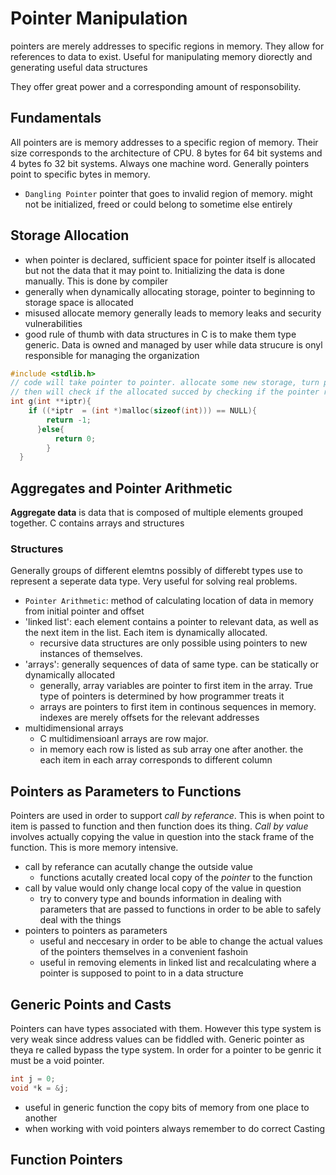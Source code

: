 # Pointer Manipulation

pointers are merely addresses to specific regions in memory. They allow for references to data to exist.
Useful for manipulating memory diorectly and generating useful data structures

They offer great power and a corresponding amount of responsobility.

## Fundamentals

All pointers are is memory addresses to a specific region of memory. Their size corresponds to the architecture
of CPU. 8 bytes for 64 bit systems and 4 bytes fo 32 bit systems. Always one machine word. Generally pointers point to specific bytes in memory.

- `Dangling Pointer` pointer that goes to invalid region of memory. might not be initialized, freed or could belong to sometime else entirely

## Storage Allocation

- when pointer is declared, sufficient space for pointer itself is allocated but not the data that it may point to. Initializing the data is done manually. This is done by compiler
- generally when dynamically allocating storage, pointer to beginning to storage space is allocated
- misused allocate memory generally leads to memory leaks and security vulnerabilities
- good rule of thumb with data structures in C is to make them type generic. Data is owned and managed by user while data strucure is onyl responsible for managing the organization



```c
#include <stdlib.h>
// code will take pointer to pointer. allocate some new storage, turn pointer to be of type pointer to interger
// then will check if the allocated succed by checking if the pointer return is NULL
int g(int **iptr){
    if ((*iptr  = (int *)malloc(sizeof(int))) == NULL){
        return -1;
      }else{
          return 0;
        }
  }
```

## Aggregates and Pointer Arithmetic

**Aggregate data** is data that is composed of multiple elements grouped together.
C contains arrays and structures

### Structures

Generally groups of different elemtns possibly of differebt types use to represent a seperate data type.
Very useful for solving real problems. 

- `Pointer Arithmetic`: method of calculating location of data in memory from initial pointer and offset
- 'linked list': each element contains a pointer to relevant data, as well as the next item in the list. Each item is dynamically allocated.
  - recursive data structures are only possible using pointers to new instances of themselves.
- 'arrays': generally sequences of data of same type. can be statically or dynamically allocated
  - generally, array variables are pointer to first item in the array. True type of pointers is determined by how programmer treats it
  - arrays are pointers to first item in continous sequences in memory. indexes are merely offsets for the relevant addresses
- multidimensional arrays
  - C multidimensioanl arrays are row major.
  - in memory each row is listed as sub array one after another. the each item in each array corresponds to different column

## Pointers as Parameters to Functions

Pointers are used in order to support *call by referance*. This is when point to item is passed to 
function and then function does its thing. *Call by value* involves actually copying
the value in question into the stack frame of the function. This is more memory intensive. 

- call by referance can acutally change the outside value
  -  functions acutally created local copy of the *pointer* to the function
- call by value would only change local copy of the value in question
  - try to convery type and bounds information in dealing with parameters that are passed to functions in order to be able to safely deal with the things
- pointers to pointers as parameters
  - useful and neccesary in order to be able to change the actual values of the pointers themselves in a convenient fashoin
  - useful in removing elements in linked list and recalculating where a pointer is supposed to point to in a data structure

## Generic Points and Casts

Pointers can have types associated with them. However this type system is very weak since address values 
can be fiddled with. Generic pointer as theya re called bypass the type system. In order for a pointer
to be genric it must be a void pointer.

```c
int j = 0;
void *k = &j;
```

- useful in generic function the copy bits of memory from one place to another
- when working with void pointers always remember to do correct Casting

## Function Pointers


